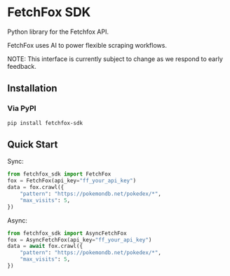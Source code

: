 # FetchFox SDK
Python library for the Fetchfox API.

FetchFox uses AI to power flexible scraping workflows.

NOTE: This interface is currently subject to change as we respond to early feedback.

## Installation

### Via PyPI

`pip install fetchfox-sdk`

## Quick Start

Sync:

```python
from fetchfox_sdk import FetchFox
fox = FetchFox(api_key="ff_your_api_key")
data = fox.crawl({
    "pattern": "https://pokemondb.net/pokedex/*",
    "max_visits": 5,
})
```

Async:

```python
from fetchfox_sdk import AsyncFetchFox
fox = AsyncFetchFox(api_key="ff_your_api_key")
data = await fox.crawl({
    "pattern": "https://pokemondb.net/pokedex/*",
    "max_visits": 5,
})
```
